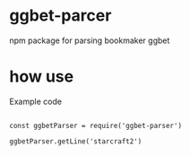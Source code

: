 # ggbet-parcer
npm package for parsing bookmaker ggbet


# how use

Example code

```

const ggbetParser = require('ggbet-parser')

ggbetParser.getLine('starcraft2')

```